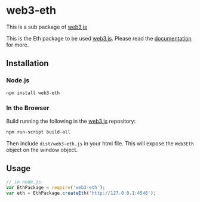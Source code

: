 # web3-eth

This is a sub package of [web3.js][repo]

This is the Eth package to be used [web3.js][repo].
Please read the [documentation][docs] for more.

## Installation

### Node.js

```bash
npm install web3-eth
```

### In the Browser

Build running the following in the [web3.js][repo] repository:

```bash
npm run-script build-all
```

Then include `dist/web3-eth.js` in your html file.
This will expose the `Web3Eth` object on the window object.


## Usage

```js
// in node.js
var EthPackage = require('web3-eth');
var eth = EthPackage.createEth('http://127.0.0.1:4546');
```


[docs]: http://web3js.readthedocs.io/en/1.0/
[repo]: https://github.com/ethereum/web3.js


